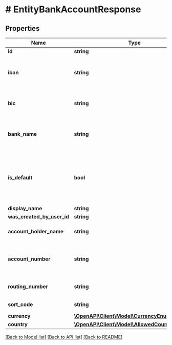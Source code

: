 # # EntityBankAccountResponse

## Properties

Name | Type | Description | Notes
------------ | ------------- | ------------- | -------------
**id** | **string** |  |
**iban** | **string** | The IBAN of the entity’s bank account. | [optional]
**bic** | **string** | The BIC of the entity’s bank account. | [optional]
**bank_name** | **string** | The name of the entity’s bank account. | [optional]
**is_default** | **bool** | Marks if a bank account should be used by default. Only 1 can be True | [optional] [default to false]
**display_name** | **string** |  | [optional]
**was_created_by_user_id** | **string** |  | [optional]
**account_holder_name** | **string** | Account holder&#39;s name | [optional]
**account_number** | **string** | Account number (required if IBAN is not provided) | [optional]
**routing_number** | **string** | Routing number (US) | [optional]
**sort_code** | **string** | Sort code (GB) | [optional]
**currency** | [**\OpenAPI\Client\Model\CurrencyEnum**](CurrencyEnum.md) |  | [optional]
**country** | [**\OpenAPI\Client\Model\AllowedCountriesCodes**](AllowedCountriesCodes.md) |  | [optional]

[[Back to Model list]](../../README.md#models) [[Back to API list]](../../README.md#endpoints) [[Back to README]](../../README.md)
